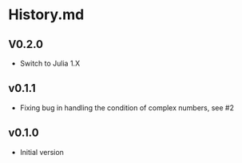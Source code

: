 # History.md

## V0.2.0
- Switch to Julia 1.X

## v0.1.1
- Fixing bug in handling the condition of complex numbers, see #2

## v0.1.0
- Initial version
